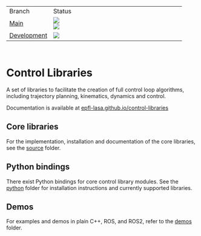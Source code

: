 <table border="0" width="100%" height="120">
    <tr>
        <td width="25%">Branch</td>
        <td width="75%">Status</td>
    </tr>
    <tr>
        <td width="25%"><a href="https://github.com/epfl-lasa/control-libraries/tree/main">Main</a></td>
        <td width="75%">
            <img src="https://github.com/epfl-lasa/control-libraries/actions/workflows/build-test.yml/badge.svg?branch=main">
            <br>
            <img src="https://github.com/epfl-lasa/control-libraries/actions/workflows/build-push.yml/badge.svg?branch=main">
        </td>
    </tr>
    <tr>
        <td width="25%"><a href="https://github.com/epfl-lasa/control-libraries/tree/develop">Development</a></td>
        <td width="75%"><img src="https://github.com/epfl-lasa/control-libraries/actions/workflows/build-test.yml/badge.svg?branch=develop"></td>
    </tr>
</table>

# Control Libraries
A set of libraries to facilitate the creation of full control loop algorithms,
including trajectory planning, kinematics, dynamics and control.

Documentation is available at <a href="https://epfl-lasa.github.io/control-libraries/versions/main/">epfl-lasa.github.io/control-libraries</a>

## Core libraries

For the implementation, installation and documentation of the core libraries, see the
<a href="https://github.com/epfl-lasa/control-libraries/tree/main/source">source</a> folder.

## Python bindings

There exist Python bindings for core control library modules. See the <a href="https://github.com/epfl-lasa/control-libraries/tree/main/python">python</a>
folder for installation instructions and currently supported libraries.

## Demos

For examples and demos in plain C++, ROS, and ROS2, refer to the <a href="https://github.com/epfl-lasa/control-libraries/tree/main/demos">demos</a> folder.
